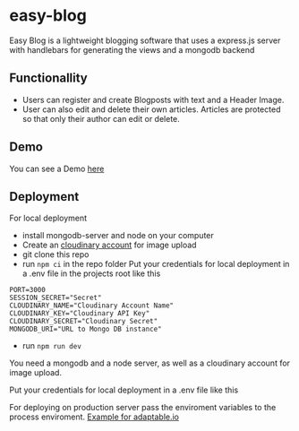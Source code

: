 # easy-blog

Easy Blog is a lightweight blogging software that uses a express.js server with handlebars for generating the views and a mongodb backend

## Functionallity 

* Users can register and create Blogposts with text and a Header Image.
* User can also edit and delete their own articles. Articles are protected so that only their author can edit or delete.

## Demo 

You can see a Demo [here](https://easy-blog.adaptable.app/)

## Deployment

For local deployment

* install mongodb-server and node on your computer
* Create an [cloudinary account](https://cloudinary.com) for image upload
* git clone this repo
* run ```npm ci``` in the repo folder
Put your credentials for local deployment in a .env file  in the projects root like this
```
PORT=3000
SESSION_SECRET="Secret"
CLOUDINARY_NAME="Cloudinary Account Name"
CLOUDINARY_KEY="Cloudinary API Key"
CLOUDINARY_SECRET="Cloudinary Secret"
MONGODB_URI="URL to Mongo DB instance"
```
* run ```npm run dev```

You need a mongodb and a node server, as well as a cloudinary account for image upload. 

Put your credentials for local deployment in a .env file like this

For deploying on production server pass the enviroment variables to the process enviroment.
[Example for adaptable.io](https://adaptable.io/docs/templates/express-app-template#runtime-environment-variables)
